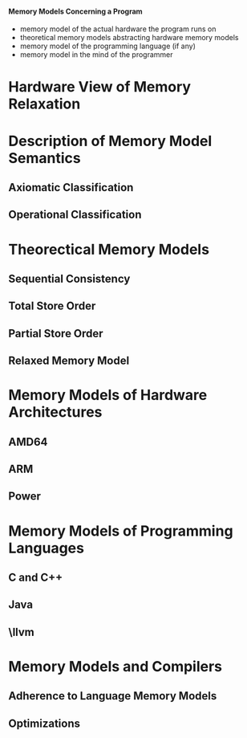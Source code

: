 
#### Memory Models Concerning a Program

*   memory model of the actual hardware the program runs on
*   theoretical memory models abstracting hardware memory models
*   memory model of the programming language (if any)
*   memory model in the mind of the programmer

# Hardware View of Memory Relaxation

# Description of Memory Model Semantics

## Axiomatic Classification

## Operational Classification

# Theorectical Memory Models

## Sequential Consistency

## Total Store Order

## Partial Store Order

## Relaxed Memory Model

# Memory Models of Hardware Architectures

## AMD64

## ARM

## Power

# Memory Models of Programming Languages

## C and C++

## Java

## \llvm

# Memory Models and Compilers

## Adherence to Language Memory Models

## Optimizations

